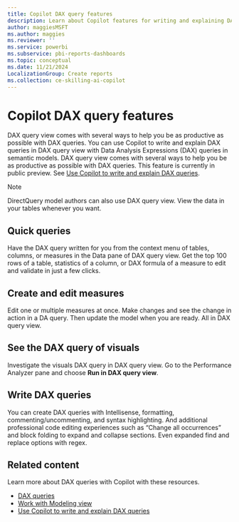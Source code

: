 ```yaml
---
title: Copilot DAX query features
description: Learn about Copilot features for writing and explaining DAX queries in DAX query view in Power BI Desktop.
author: maggiesMSFT
ms.author: maggies
ms.reviewer: ''
ms.service: powerbi
ms.subservice: pbi-reports-dashboards
ms.topic: conceptual
ms.date: 11/21/2024
LocalizationGroup: Create reports
ms.collection: ce-skilling-ai-copilot
---
```


# Copilot DAX query features

DAX query view comes with several ways to help you be as productive as possible with DAX queries. You can use Copilot to write and explain DAX queries in DAX query view with Data Analysis Expressions (DAX) queries in semantic models. DAX query view comes with several ways to help you be as productive as possible with DAX queries. This feature is currently in public preview. See [Use Copilot to write and explain DAX queries](dax-query-copilot-create.md).

> [!NOTE]
> DirectQuery model authors can also use DAX query view. View the data in your tables whenever you want.

## Quick queries

Have the DAX query written for you from the context menu of tables, columns, or measures in the Data pane of DAX query view. Get the top 100 rows of a table, statistics of a column, or DAX formula of a measure to edit and validate in just a few clicks.

## Create and edit measures

Edit one or multiple measures at once. Make changes and see the change in action in a DA query. Then update the model when you are ready. All in DAX query view.

## See the DAX query of visuals

Investigate the visuals DAX query in DAX query view. Go to the Performance Analyzer pane and choose **Run in DAX query view**. 

## Write DAX queries

You can create DAX queries with Intellisense, formatting, commenting/uncommenting, and syntax highlighting. And additional professional code editing experiences such as “Change all occurrences” and block folding to expand and collapse sections. Even expanded find and replace options with regex. 

## Related content

Learn more about DAX queries with Copilot with these resources.

- [DAX queries](/dax/dax-queries)  
- [Work with Modeling view](desktop-modeling-view.md)
- [Use Copilot to write and explain DAX queries](dax-query-copilot-create.md)

